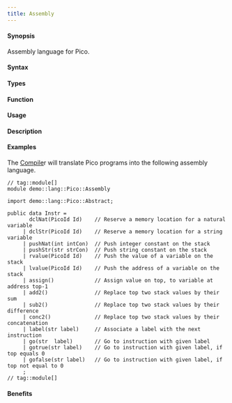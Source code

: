 ```yaml
---
title: Assembly
---
```


#### Synopsis

Assembly language for Pico.

#### Syntax

#### Types

#### Function
       
#### Usage

#### Description

#### Examples

The [Compile](/docs/Recipes/Languages/Pico/Compile)r will translate Pico programs into the following assembly language.

```rascal
// tag::module[]
module demo::lang::Pico::Assembly

import demo::lang::Pico::Abstract;

public data Instr =
       dclNat(PicoId Id)    // Reserve a memory location for a natural variable
     | dclStr(PicoId Id)    // Reserve a memory location for a string variable
     | pushNat(int intCon)  // Push integer constant on the stack
     | pushStr(str strCon)  // Push string constant on the stack
     | rvalue(PicoId Id)    // Push the value of a variable on the stack
     | lvalue(PicoId Id)    // Push the address of a variable on the stack
     | assign()             // Assign value on top, to variable at address top-1
     | add2()               // Replace top two stack values by their sum
     | sub2()               // Replace top two stack values by their difference
     | conc2()              // Replace top two stack values by their concatenation
     | label(str label)     // Associate a label with the next instruction
     | go(str  label)       // Go to instruction with given label
     | gotrue(str label)    // Go to instruction with given label, if top equals 0
     | gofalse(str label)   // Go to instruction with given label, if top not equal to 0
     ;
// tag::module[]     

```

                
#### Benefits


